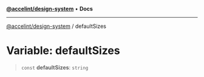 [**@accelint/design-system**](../README.md) • **Docs**

***

[@accelint/design-system](../README.md) / defaultSizes

# Variable: defaultSizes

> `const` **defaultSizes**: `string`

